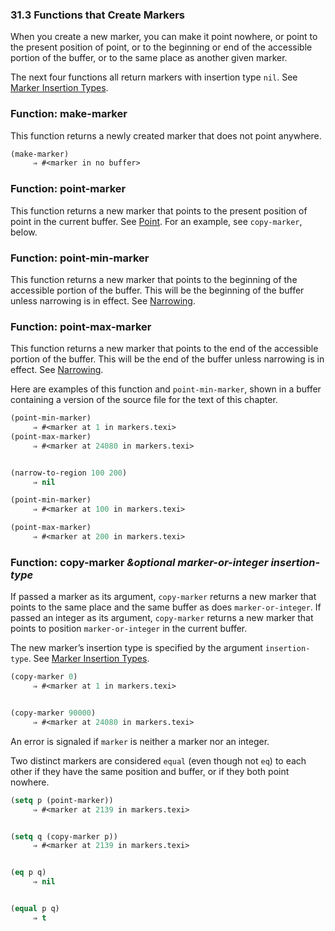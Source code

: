 

### 31.3 Functions that Create Markers

When you create a new marker, you can make it point nowhere, or point to the present position of point, or to the beginning or end of the accessible portion of the buffer, or to the same place as another given marker.

The next four functions all return markers with insertion type `nil`. See [Marker Insertion Types](Marker-Insertion-Types.html).

### Function: **make-marker**

This function returns a newly created marker that does not point anywhere.

```lisp
(make-marker)
     ⇒ #<marker in no buffer>
```

### Function: **point-marker**

This function returns a new marker that points to the present position of point in the current buffer. See [Point](Point.html). For an example, see `copy-marker`, below.

### Function: **point-min-marker**

This function returns a new marker that points to the beginning of the accessible portion of the buffer. This will be the beginning of the buffer unless narrowing is in effect. See [Narrowing](Narrowing.html).

### Function: **point-max-marker**

This function returns a new marker that points to the end of the accessible portion of the buffer. This will be the end of the buffer unless narrowing is in effect. See [Narrowing](Narrowing.html).

Here are examples of this function and `point-min-marker`, shown in a buffer containing a version of the source file for the text of this chapter.

```lisp
(point-min-marker)
     ⇒ #<marker at 1 in markers.texi>
(point-max-marker)
     ⇒ #<marker at 24080 in markers.texi>
```

```lisp
```

```lisp
(narrow-to-region 100 200)
     ⇒ nil
```

```lisp
(point-min-marker)
     ⇒ #<marker at 100 in markers.texi>
```

```lisp
(point-max-marker)
     ⇒ #<marker at 200 in markers.texi>
```

### Function: **copy-marker** *\&optional marker-or-integer insertion-type*

If passed a marker as its argument, `copy-marker` returns a new marker that points to the same place and the same buffer as does `marker-or-integer`. If passed an integer as its argument, `copy-marker` returns a new marker that points to position `marker-or-integer` in the current buffer.

The new marker’s insertion type is specified by the argument `insertion-type`. See [Marker Insertion Types](Marker-Insertion-Types.html).

```lisp
(copy-marker 0)
     ⇒ #<marker at 1 in markers.texi>
```

```lisp
```

```lisp
(copy-marker 90000)
     ⇒ #<marker at 24080 in markers.texi>
```

An error is signaled if `marker` is neither a marker nor an integer.

Two distinct markers are considered `equal` (even though not `eq`) to each other if they have the same position and buffer, or if they both point nowhere.

```lisp
(setq p (point-marker))
     ⇒ #<marker at 2139 in markers.texi>
```

```lisp
```

```lisp
(setq q (copy-marker p))
     ⇒ #<marker at 2139 in markers.texi>
```

```lisp
```

```lisp
(eq p q)
     ⇒ nil
```

```lisp
```

```lisp
(equal p q)
     ⇒ t
```
